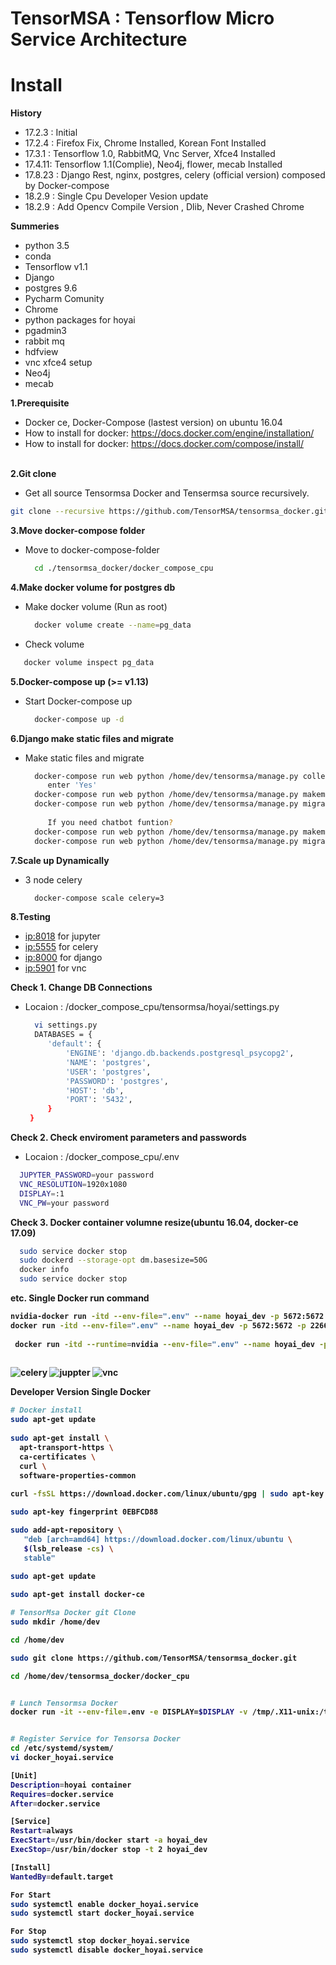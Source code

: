 # TensorMSA : Tensorflow Micro Service Architecture


# Install

<b>History</b> </br>
 - 17.2.3 : Initial</br>
 - 17.2.4 : Firefox Fix, Chrome Installed, Korean Font Installed</br>
 - 17.3.1 : Tensorflow 1.0, RabbitMQ, Vnc Server, Xfce4 Installed  </br>
 - 17.4.11: Tensorflow 1.1(Complie), Neo4j, flower, mecab Installed   </br>
 - 17.8.23 : Django Rest, nginx, postgres, celery (official version) composed by Docker-compose</br>
 - 18.2.9 : Single Cpu Developer Vesion update
 - 18.2.9 : Add Opencv Compile Version , Dlib, Never Crashed Chrome

<b>Summeries</b> </br>
 - python 3.5
 - conda
 - Tensorflow v1.1
 - Django
 - postgres 9.6
 - Pycharm Comunity 
 - Chrome
 - python packages for hoyai
 - pgadmin3
 - rabbit mq
 - hdfview
 - vnc xfce4 setup
 - Neo4j
 - mecab</br>
 
   
<b>1.Prerequisite </b> </br>
 - Docker ce, Docker-Compose (lastest version) on ubuntu 16.04</br>
 - How to install for docker: https://docs.docker.com/engine/installation/ <br>
 - How to install for docker: https://docs.docker.com/compose/install/ <br>
   
   
<b>2.Git clone  </b> </br>
 - Get all source Tensormsa Docker and Tensermsa source recursively.
 ```bash
 git clone --recursive https://github.com/TensorMSA/tensormsa_docker.git
 ```
    
<b>3.Move docker-compose folder </b> </br>
- Move to docker-compose-folder
   ```bash
     cd ./tensormsa_docker/docker_compose_cpu
   ```
   
<b>4.Make docker volume for postgres db </b> </br>
- Make docker volume (Run as root)
   ```bash
     docker volume create --name=pg_data
   ```
- Check volume
 ```bash
    docker volume inspect pg_data
 ```

<b>5.Docker-compose up (>= v1.13) </b> </br>
- Start Docker-compose up
   ```bash
     docker-compose up -d
   ```

   
<b>6.Django make static files and migrate </b> </br>
- Make static files and migrate
   ```bash
     docker-compose run web python /home/dev/tensormsa/manage.py collectstatic
        enter 'Yes'
     docker-compose run web python /home/dev/tensormsa/manage.py makemigrations
     docker-compose run web python /home/dev/tensormsa/manage.py migrate
        
        If you need chatbot funtion?
     docker-compose run web python /home/dev/tensormsa/manage.py makemigrations chatbot
     docker-compose run web python /home/dev/tensormsa/manage.py migrate chatbot
   ```

   
<b>7.Scale up Dynamically </b> </br>
- 3 node celery
   ```bash
     docker-compose scale celery=3
   ```
   
<b>8.Testing </b> </br>
- <ip:8018> for jupyter
- <ip:5555> for celery
- <ip:8000> for django
- <ip:5901> for vnc


<b>Check 1. Change DB Connections  </b> </br>
- Locaion : /docker_compose_cpu/tensormsa/hoyai/settings.py
   ```bash
     vi settings.py
     DATABASES = {
        'default': {
            'ENGINE': 'django.db.backends.postgresql_psycopg2',
            'NAME': 'postgres',
            'USER': 'postgres',
            'PASSWORD': 'postgres',
            'HOST': 'db',
            'PORT': '5432',
        }
    }
   ```
   
<b>Check 2. Check enviroment parameters and passwords  </b> </br>
- Locaion : /docker_compose_cpu/.env
```bash
  JUPYTER_PASSWORD=your password
  VNC_RESOLUTION=1920x1080
  DISPLAY=:1
  VNC_PW=your password
```

<b>Check 3. Docker container volumne resize(ubuntu 16.04, docker-ce 17.09)  </b> </br>

```bash
  sudo service docker stop
  sudo dockerd --storage-opt dm.basesize=50G
  docker info
  sudo service docker stop
```

<b> etc. Single Docker run command
```bash
nvidia-docker run -itd --env-file=".env" --name hoyai_dev -p 5672:5672 -p 2266:2266 -p 5432:5432 -p 8000:8000 -p 6006:6006 -p 5901:5901 hoyai/tensormsa_dev_gpu_single:v1.0
docker run -itd --env-file=".env" --name hoyai_dev -p 5672:5672 -p 2266:2266 -p 5432:5432 -p 8000:8000 -p 6006:6006 -p 5901:5901 hoyai/tensormsa_dev_cpu_single:v1.0
 
 docker run -itd --runtime=nvidia --env-file=".env" --name hoyai_dev -p 8989:8989 -p 5672:5672 -p 2266:2266 -p 5432:5432 -p 8000:8000 -p 6006:6006 -p 5901:5901 --volume="/home/parksc/hoya_data/hoya_src_root:/hoya_src_root" --volume="/home/parksc/hoya_data/hoya_model_root:/hoya_model_root" --volume="/home/parksc/hoya_data/hoya_str_root:/hoya_str_root" --device=/dev/video0 hoyai/tensormsa_dev_gpu_single:v0.9
 
```

![celery](./img/celery.jpg)
![juppter](./img/jupyter.jpg)
![vnc](./img/vnc.jpg)

<b> Developer Version Single Docker

```bash
# Docker install
sudo apt-get update
 
sudo apt-get install \
  apt-transport-https \
  ca-certificates \
  curl \
  software-properties-common
    
curl -fsSL https://download.docker.com/linux/ubuntu/gpg | sudo apt-key add -    

sudo apt-key fingerprint 0EBFCD88

sudo add-apt-repository \
   "deb [arch=amd64] https://download.docker.com/linux/ubuntu \
   $(lsb_release -cs) \
   stable"
   
sudo apt-get update   

sudo apt-get install docker-ce

# TensorMsa Docker git Clone
sudo mkdir /home/dev

cd /home/dev 

sudo git clone https://github.com/TensorMSA/tensormsa_docker.git

cd /home/dev/tensormsa_docker/docker_cpu


# Lunch Tensormsa Docker
docker run -it --env-file=.env -e DISPLAY=$DISPLAY -v /tmp/.X11-unix:/tmp/.X11-unix --name hoyai_dev --privileged -p 8989:8989 -p 5672:5672 -p 2266:2266 -p 5432:5432 -p 8000:8000 -p 6006:6006 -p 5901:5901 -p 5902:5902 --volume="/hoya_data/hoya_src_root:/hoya_src_root" --volume="/hoya_data/hoya_model_root:/hoya_model_root" --volume="/hoya_data/hoya_str_root:/hoya_str_root" hoyai/hoyai_dev_cpu_single:v1.02


# Register Service for Tensorsa Docker
cd /etc/systemd/system/
vi docker_hoyai.service

[Unit]
Description=hoyai container
Requires=docker.service
After=docker.service

[Service]
Restart=always
ExecStart=/usr/bin/docker start -a hoyai_dev
ExecStop=/usr/bin/docker stop -t 2 hoyai_dev

[Install]
WantedBy=default.target

For Start
sudo systemctl enable docker_hoyai.service
sudo systemctl start docker_hoyai.service

For Stop
sudo systemctl stop docker_hoyai.service
sudo systemctl disable docker_hoyai.service
 
```

